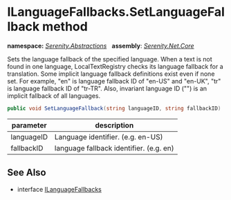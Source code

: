 # ILanguageFallbacks.SetLanguageFallback method
**namespace:** *[Serenity.Abstractions](../../README.md#serenity.abstractions-namespace)*   **assembly**: *[Serenity.Net.Core](../../README.md)*

Sets the language fallback of the specified language. When a text is not found in one language, LocalTextRegistry checks its language fallback for a translation. Some implicit language fallback definitions exist even if none set. For example, "en" is language fallback ID of "en-US" and "en-UK", "tr" is language fallback ID of "tr-TR". Also, invariant language ID ("") is an implicit fallback of all languages.

```csharp
public void SetLanguageFallback(string languageID, string fallbackID)
```

| parameter | description |
| --- | --- |
| languageID | Language identifier. (e.g. en-US) |
| fallbackID | language fallback identifier. (e.g. en) |

## See Also

* interface [ILanguageFallbacks](../ILanguageFallbacks.md)